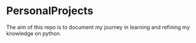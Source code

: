 # PersonalProjects

The aim of this repo is to document my journey in learning and refining my knowledge on python.

